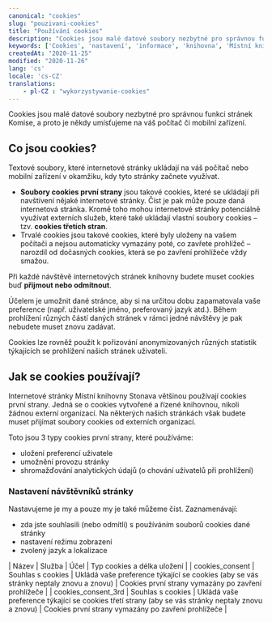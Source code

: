 ```yaml
---
canonical: "cookies"
slug: "pouzivani-cookies"
title: "Používání cookies"
description: "Cookies jsou malé datové soubory nezbytné pro správnou funkci stránek knihovny, a proto je někdy umísťujeme na váš počítač či mobilní zařízení."
keywords: ['Cookies', 'nastavení', 'informace', 'knihovna', 'Místní knihovna Stonava']
createdAt: "2020-11-25"
modified: "2020-11-26"
lang: 'cs'
locale: 'cs-CZ'
translations:
    - pl-CZ : "wykorzystywanie-cookies" 
---
```


Cookies jsou malé datové soubory nezbytné pro správnou funkci stránek Komise, 
a proto je někdy umísťujeme na váš počítač či mobilní zařízení.

## Co jsou cookies?

Textové soubory, které internetové stránky ukládají na váš počítač nebo mobilní
zařízení v okamžiku, kdy tyto stránky začnete využívat.

- **Soubory cookies první strany** jsou takové cookies, které se ukládají při 
navštívení nějaké internetové stránky. Číst je pak může pouze daná internetová 
stránka. Kromě toho mohou internetové stránky potenciálně využívat externích 
služeb, které také ukládají vlastní soubory cookies – tzv. 
**cookies třetích stran**.
- Trvalé cookies jsou takové cookies, které byly uloženy na vašem počítači 
a nejsou automaticky vymazány poté, co zavřete prohlížeč – narozdíl od dočasných
cookies, která se po zavření prohlížeče vždy smažou.

Při každé návštěvě internetových stránek knihovny budete muset cookies buď 
**přijmout nebo odmítnout**.

Účelem je umožnit dané stránce, aby si na určitou dobu zapamatovala vaše 
preference (např. uživatelské jméno, preferovaný jazyk atd.). Během prohlížení
různých částí daných stránek v rámci jedné návštěvy je pak nebudete muset
znovu zadávat.

Cookies lze rovněž použít k pořizování anonymizovaných různých statistik
týkajících se prohlížení našich stránek uživateli.

## Jak se cookies používají?

Internetové stránky Místní knihovny Stonava většinou používají cookies první
strany. Jedná se o cookies vytvořené a řízené knihovnou, nikoli žádnou externí
organizací. Na některých našich stránkách však budete muset přijímat soubory
cookies od externích organizací.

Toto jsou 3 typy cookies první strany, které používáme:

- uložení preferencí uživatele
- umožnění provozu stránky
- shromažďování analytických údajů (o chování uživatelů při prohlížení)

### Nastavení návštěvníků stránky

Nastavujeme je my a pouze my je také můžeme číst. Zaznamenávají:

- zda jste souhlasili (nebo odmítli) s používáním souborů cookies dané stránky
- nastavení režimu zobrazení
- zvolený jazyk a lokalizace

| Název | Služba | Účel         | Typ cookies a délka uložení |
| cookies_consent | Souhlas s cookies | Ukládá vaše preference týkající se cookies (aby se vás stránky neptaly znovu a znovu) | Cookies první strany vymazány po zavření prohlížeče |
| cookies_consent_3rd | Souhlas s cookies | Ukládá vaše preference týkající se cookies třetí strany (aby se vás stránky neptaly znovu a znovu) | Cookies první strany vymazány po zavření prohlížeče |